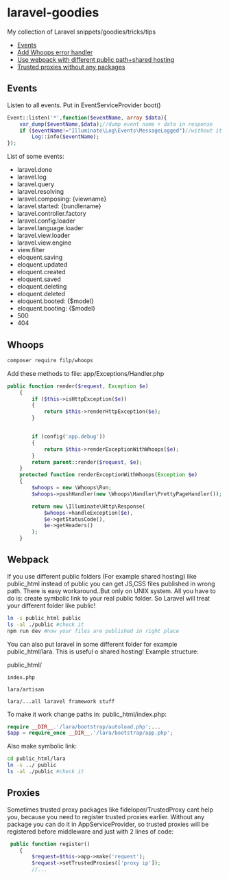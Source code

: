 # laravel-goodies
My collection of Laravel snippets/goodies/tricks/tips

- [Events](#events)
- [Add Whoops error handler](#whoops)
- [Use webpack with different public path+shared hosting](#webpack)
- [Trusted proxies without any packages](#proxies)


## Events
Listen to all events. Put in EventServiceProvider boot()
```php
Event::listen('*',function($eventName, array $data){
    var_dump($eventName,$data);//dump event name + data in response
    if ($eventName!="Illuminate\Log\Events\MessageLogged")//without it it will be recursion!
        Log::info($eventName);
});
```
List of some events:
- laravel.done
- laravel.log
- laravel.query
- laravel.resolving
- laravel.composing: {viewname}
- laravel.started: {bundlename}
- laravel.controller.factory
- laravel.config.loader
- laravel.language.loader
- laravel.view.loader
- laravel.view.engine
- view.filter
- eloquent.saving
- eloquent.updated
- eloquent.created
- eloquent.saved
- eloquent.deleting
- eloquent.deleted
- eloquent.booted: {$model}
- eloquent.booting: {$model}
- 500
- 404

## Whoops
```bash
composer require filp/whoops
```
Add these methods to file: app/Exceptions/Handler.php
```php
public function render($request, Exception $e)
    {
        if ($this->isHttpException($e))
        {
            return $this->renderHttpException($e);
        }


        if (config('app.debug'))
        {
            return $this->renderExceptionWithWhoops($e);
        }
        return parent::render($request, $e);
    }
    protected function renderExceptionWithWhoops(Exception $e)
    {
        $whoops = new \Whoops\Run;
        $whoops->pushHandler(new \Whoops\Handler\PrettyPageHandler());

        return new \Illuminate\Http\Response(
            $whoops->handleException($e),
            $e->getStatusCode(),
            $e->getHeaders()
        );
    }
```
## Webpack
If you use different public folders (For example shared hosting) like public_html instead of public you can get JS,CSS files published in wrong path. There is easy workaround..But only on UNIX system. All you have to do is: create symbolic link to your real public folder. So Laravel will treat your different folder like public!
```bash
ln -s public_html public 
ls -al ./public #check it
npm run dev #now your files are published in right place
```
You can also put laravel in some different folder for example public_html/lara. This is useful o shared hosting! Example structure:

public_html/

    index.php
    
    lara/artisan
    
    lara/...all laravel framework stuff
    
 To make it work change paths in: public_html/index.php:
 
 ```php
 require __DIR__.'/lara/bootstrap/autoload.php';...
 $app = require_once __DIR__.'/lara/bootstrap/app.php';
 ```
 
 Also make symbolic link:
 ```bash
 cd public_html/lara
 ln -s ../ public 
 ls -al ./public #check it
 ```
 
## Proxies
Sometimes trusted proxy packages like fideloper/TrustedProxy cant help you, because you need to register trusted proxies earlier. Without any package you can do it in AppServiceProvider, so trusted proxies will be registered before middleware and just with 2 lines of code:
```php
 public function register()
    {
        $request=$this->app->make('request');
        $request->setTrustedProxies(['proxy ip']);
        //...
```
